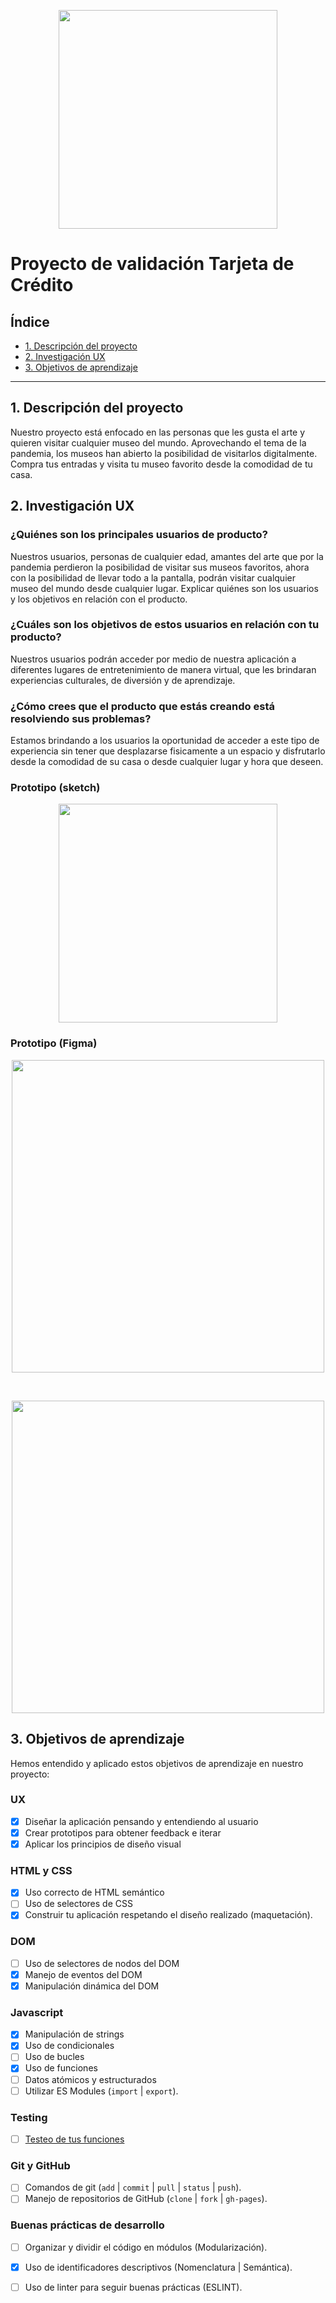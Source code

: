<p align="center"> <img src="https://github.com/paulalenisb/BOG001-card-validation/blob/master/src/Imagenes/AF_Logo_Artlue.png" width="350"> </p>

# Proyecto de validación Tarjeta de Crédito 

## Índice

* [1. Descripción del proyecto](#1-Descripción-del-proyecto)
* [2. Investigación UX](#2-Investigación-UX)
* [3. Objetivos de aprendizaje](#3-objetivos-de-aprendizaje)

***

## 1. Descripción del proyecto

Nuestro proyecto está enfocado en las personas que les gusta el arte y quieren visitar cualquier museo del mundo. Aprovechando el tema de la pandemia, los museos han abierto la posibilidad de visitarlos digitalmente. Compra tus entradas y visita tu museo favorito desde la comodidad de tu casa.


## 2. Investigación UX

### ¿Quiénes son los principales usuarios de producto?

Nuestros usuarios, personas de cualquier edad, amantes del arte que por la pandemia perdieron la posibilidad de visitar sus museos favoritos, ahora con la posibilidad de llevar todo a la pantalla, podrán visitar cualquier museo del mundo desde cualquier lugar. Explicar quiénes son los usuarios y los objetivos en relación con el producto.

### ¿Cuáles son los objetivos de estos usuarios en relación con tu producto?

Nuestros usuarios podrán acceder por medio de nuestra aplicación a diferentes lugares de entretenimiento de manera virtual, que les brindaran experiencias culturales, de diversión y de aprendizaje.

### ¿Cómo crees que el producto que estás creando está resolviendo sus problemas?

Estamos brindando a los usuarios la oportunidad de acceder a este tipo de experiencia sin tener que desplazarse fisicamente a un espacio y disfrutarlo desde la comodidad de su casa o desde cualquier lugar y hora que deseen.

### Prototipo (sketch)

<p align="center"> <img src= "https://github.com/paulalenisb/BOG001-card-validation/blob/master/src/Imagenes/sketch_Artlue.png" width="350"> </p>


### Prototipo (Figma)

<p align="center"> <img src= "https://github.com/paulalenisb/BOG001-card-validation/blob/master/src/Imagenes/Prototipo-validaci%C3%B3n-tarjeta-cr%C3%A9dito_01.png" width="500"> </p> 
<br>
<p align="center"> <img src= "https://github.com/paulalenisb/BOG001-card-validation/blob/master/src/Imagenes/Prototipo-validaci%C3%B3n-tarjeta-cr%C3%A9dito_02.png" width="500"> </p>


## 3. Objetivos de aprendizaje

Hemos entendido y aplicado estos objetivos de aprendizaje en nuestro proyecto:

### UX

* [x] Diseñar la aplicación pensando y entendiendo al usuario
* [x] Crear prototipos para obtener feedback e iterar
* [x] Aplicar los principios de diseño visual

### HTML y CSS

* [x] Uso correcto de HTML semántico
* [ ] Uso de selectores de CSS
* [x] Construir tu aplicación respetando el diseño realizado (maquetación).

### DOM

* [ ] Uso de selectores de nodos del DOM
* [x] Manejo de eventos del DOM
* [x] Manipulación dinámica del DOM

### Javascript

* [x] Manipulación de strings
* [x] Uso de condicionales
* [ ] Uso de bucles
* [x] Uso de funciones
* [ ] Datos atómicos y estructurados
* [ ] Utilizar ES Modules (`import` | `export`).

### Testing

* [ ] [Testeo de tus funciones](https://jestjs.io/docs/es-ES/getting-started)

### Git y GitHub

* [ ] Comandos de git (`add` | `commit` | `pull` | `status` | `push`).
* [ ] Manejo de repositorios de GitHub (`clone` | `fork` | `gh-pages`).

### Buenas prácticas de desarrollo

* [ ] Organizar y dividir el código en módulos (Modularización).
* [x] Uso de identificadores descriptivos (Nomenclatura | Semántica).
* [ ] Uso de linter para seguir buenas prácticas (ESLINT).


